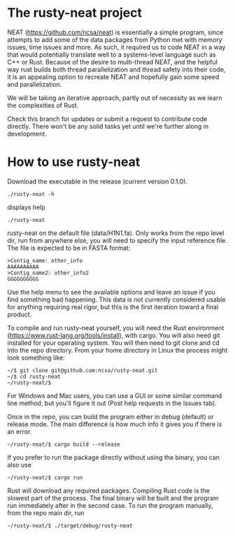 # The rusty-neat project
NEAT (https://github.com/ncsa/neat) is essentially a simple program, since attempts to add some of the data packages from Python met with memory issues, time issues and more. As such, it required us to code NEAT in a way that would potentially translate well to a systems-level language such as C++ or Rust. Because of the desire to multi-thread NEAT, and the helpful way rust builds both thread parallelization and thread safety into their code, it is an appealing option to recreate NEAT and hopefully gain some speed and parallelization.

We will be taking an iterative approach, partly out of necessity as we learn the complexities of Rust. 

Check this branch for updates or submit a request to contribute code directly. There won't be any solid tasks yet until we're further along in development. 

# How to use rusty-neat

Download the executable in the release (current version 0.1.0).

```
./rusty-neat -h
```

displays help

```
./rusty-neat
```
rusty-neat on the default file (data/H1N1.fa). Only works from the repo level dir, run from anywhere else, you will need to specify the input reference file. The file is expected to be in FASTA format:

```angular2html
>Contig_name: other_info
AAAAAAAAAA
>Contig_name2: other_info2
GGGGGGGGGG
```

Use the help menu to see the available options and leave an issue if you find something bad happening. This data is not currently considered usable for anything requiring real rigor, but this is the first iteration toward a final product. 

To compile and run rusty-neat yourself, you will need the Rust environment (https://www.rust-lang.org/tools/install), with cargo. You will also need git installed for your operating system. You will then need to git clone and cd into the repo directory. From your home directory in Linux the process might look something like:

```angular2html
~/$ git clone git@github.com:ncsa/rusty-neat.git
~/$ cd rusty-neat
~/rusty-neat/$
```

For Windows and Mac users, you can use a GUI or some similar command line method, but you'll figure it out (Post help requests in the Issues tab).

Once in the repo, you can build the program either in debug (default) or release mode. The main difference is how much info it gives you if there is an error.

```angular2html
~/rusty-neat/$ cargo build --release
```
If you prefer to run the package directly without using the binary, you can also use
```angular2html
~/rusty-neat/$ cargo run
```
Rust will download any required packages. Compiling Rust code is the slowest part of the process. The final binary will be built and the program run immediately after in the second case. To run the program manually, from the repo main dir, run

```angular2html
~/rusty-neat/$ ./target/debug/rusty-neat
```
